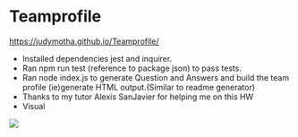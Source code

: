 # Teamprofile

https://judymotha.github.io/Teamprofile/
* Installed dependencies jest and inquirer.
* Ran npm run test (reference to package json) to pass tests.
* Ran node index.js to generate Question and Answers and  build the team profile (ie)generate HTML output.(Similar to readme generator)
* Thanks to my tutor Alexis SanJavier for helping me on this HW 
*  Visual 
<img src="./Profilegen.gif">


